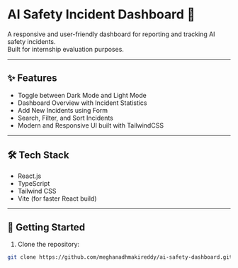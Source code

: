 # AI Safety Incident Dashboard 🚀

A responsive and user-friendly dashboard for reporting and tracking AI safety incidents.  
Built for internship evaluation purposes.

---

## ✨ Features
- Toggle between Dark Mode and Light Mode
- Dashboard Overview with Incident Statistics
- Add New Incidents using Form
- Search, Filter, and Sort Incidents
- Modern and Responsive UI built with TailwindCSS

---

## 🛠 Tech Stack
- React.js
- TypeScript
- Tailwind CSS
- Vite (for faster React build)

---

## 🚀 Getting Started

1. Clone the repository:

```bash
git clone https://github.com/meghanadhmakireddy/ai-safety-dashboard.git
